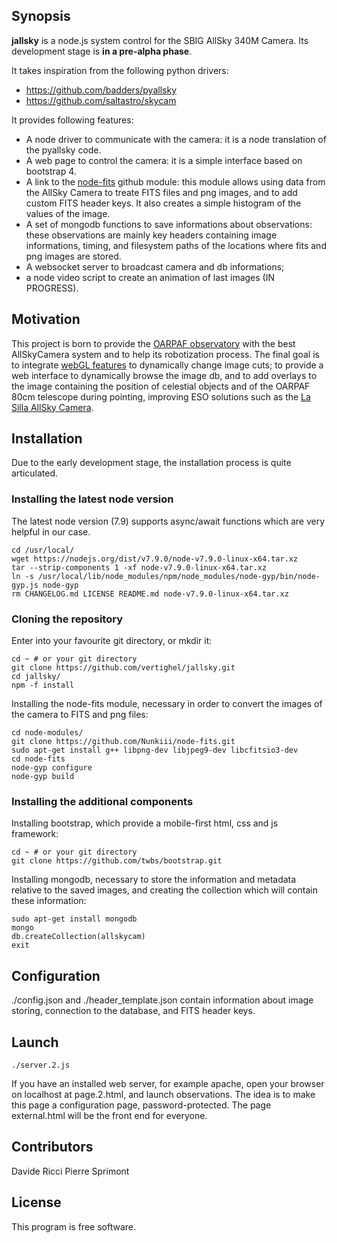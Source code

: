 
## Synopsis

**jallsky** is a node.js system control for the SBIG AllSky 340M Camera.
Its development stage is **in a pre-alpha phase**.

It takes inspiration from the following python drivers:

 - https://github.com/badders/pyallsky
 - https://github.com/saltastro/skycam

It provides following features:

 - A node driver to communicate with the camera: 
   it is a node translation of the pyallsky code.
 - A web page to control the camera:
   it is a simple interface based on bootstrap 4.
 - A link to the [node-fits](https://github.com/Nunkiii/node-fits) github module:
   this module allows using data from the AllSky Camera to treate FITS files and png images, and to add custom FITS header keys. It also creates a simple histogram of the values of the image.
 - A set of mongodb functions to save informations about observations:
   these observations are mainly key headers containing image informations, timing, and filesystem paths of the locations where fits and png images are stored.
 - A websocket server to broadcast camera and db informations;
 - a node video script to create an animation of last images (IN PROGRESS).

## Motivation

This project is born to provide the [OARPAF observatory](http://www.orsa.unige.net) with the best AllSkyCamera system and to help its robotization process.
The final goal is to integrate [webGL features](https://github.com/Nunkiii/XD-1) to dynamically change image cuts; to provide a web interface to dynamically browse the image db, and to  add overlays to the image containing the position of celestial objects and of the OARPAF 80cm telescope during pointing, improving ESO solutions such as the [La Silla AllSky Camera](http://www.ls.eso.org/lasilla/dimm/lasc/). 

## Installation

Due to the early development stage, the installation process is quite articulated.

### Installing the latest node version

The latest node version (7.9) supports async/await functions which are very helpful in our case.

    cd /usr/local/	
    wget https://nodejs.org/dist/v7.9.0/node-v7.9.0-linux-x64.tar.xz
    tar --strip-components 1 -xf node-v7.9.0-linux-x64.tar.xz
    ln -s /usr/local/lib/node_modules/npm/node_modules/node-gyp/bin/node-gyp.js node-gyp
    rm CHANGELOG.md LICENSE README.md node-v7.9.0-linux-x64.tar.xz

### Cloning the repository

Enter into your favourite git directory, or mkdir it:

    cd ~ # or your git directory
    git clone https://github.com/vertighel/jallsky.git
	cd jallsky/
	npm -f install

<!-- Creating directories to store fits files and png images -->

<!--     mkdir ./mnt ./mnt/fits ./mnt/png -->

Installing the node-fits module, necessary in order to convert the images of the camera to FITS and png files:

    cd node-modules/
    git clone https://github.com/Nunkiii/node-fits.git
	sudo apt-get install g++ libpng-dev libjpeg9-dev libcfitsio3-dev 
	cd node-fits
	node-gyp configure
	node-gyp build

### Installing the additional components

Installing bootstrap, which provide a mobile-first html, css and js framework:

	cd ~ # or your git directory
    git clone https://github.com/twbs/bootstrap.git

Installing mongodb, necessary to store the information and metadata relative to the saved images, and creating the collection which will contain these information:

	sudo apt-get install mongodb
	mongo
	db.createCollection(allskycam)
	exit


## Configuration

./config.json and ./header_template.json contain information about image storing, connection to the database, and FITS  header keys.

## Launch

	./server.2.js

If you have an installed web server, for example apache, open your browser on localhost at page.2.html, and launch observations.
The idea is to make this page a configuration page, password-protected. The page external.html will be the front end for everyone.



<!-- ## API Reference -->

<!-- Depending on the size of the project, if it is small and simple enough the reference docs can be added to the README. For medium size to larger projects it is important to at least provide a link to where the API reference docs live. -->

<!-- ## Tests -->

<!-- Describe and show how to run the tests with code examples. -->

## Contributors

Davide Ricci
Pierre Sprimont

## License

This program is free software.
